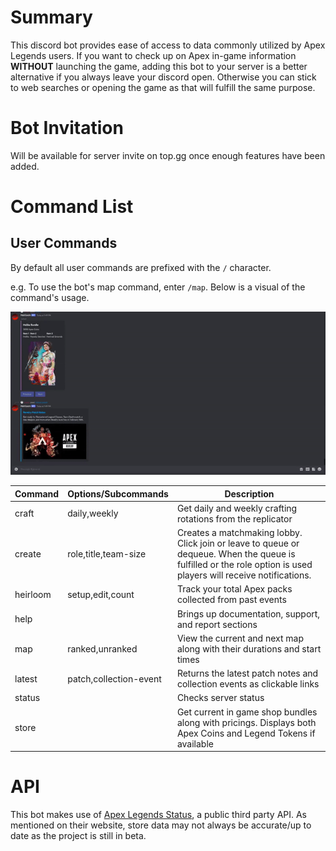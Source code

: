# Summary

This discord bot provides ease of access to data commonly utilized by Apex Legends users. If you want to check up on Apex in-game information **WITHOUT** launching the game, adding this bot to your server is a better alternative if you always leave your discord open. Otherwise you can stick to web searches or opening the game as that will fulfill the same purpose.

# Bot Invitation
Will be available for server invite on top.gg once enough features have been added.

# Command List

## User Commands

By default all user commands are prefixed with the `/` character.  

e.g. To use the bot's map command, enter `/map`. Below is a visual of the command's usage.

![](ezgif.com-video-to-gif.gif)

| Command    | Options/Subcommands    | Description       |
|------------|------------------------|-------------------|
| craft      | daily,weekly           | Get daily and weekly crafting rotations from the replicator |
| create     | role,title,team-size   | Creates a matchmaking lobby. Click join or leave to queue or dequeue. When the queue is fulfilled or the role option is used                                             players will receive notifications. |
| heirloom   | setup,edit,count       | Track your total Apex packs collected from past events |
| help       |                        | Brings up documentation, support, and report sections
| map        | ranked,unranked        | View the current and next map along with their durations and start times |
| latest     | patch,collection-event | Returns the latest patch notes and collection events as clickable links |
| status     |                        | Checks server status |
| store      |                        | Get current in game shop bundles along with pricings. Displays both Apex Coins and Legend Tokens if available |

# API

This bot makes use of [Apex Legends Status](https://apexlegendsapi.com/#introduction), a public third party API.
As mentioned on their website, store data may not always be accurate/up to date as the project is still in beta.     
